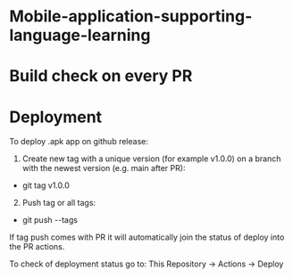# Mobile-application-supporting-language-learning

# Build check on every PR

# Deployment
To deploy .apk app on github release:

1. Create new tag with a unique version (for example v1.0.0) on a branch with the newest version (e.g. main after PR):

- git tag v1.0.0

2. Push tag or all tags:

- git push --tags


If tag push comes with PR it will automatically join the status of deploy into the PR actions.

To check of deployment status go to: This Repository -> Actions -> Deploy
